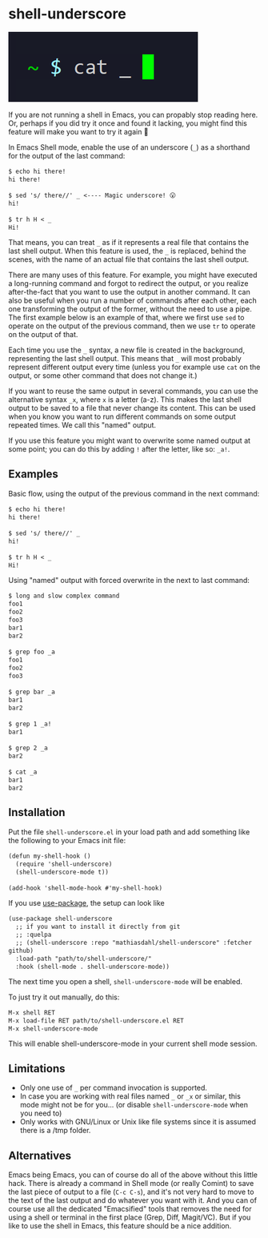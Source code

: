 # shell-underscore

![Screenshot of terminal input using the command cat and an underscore](/cat_.png?raw=true "cat_")

If you are not running a shell in Emacs, you can propably stop reading
here. Or, perhaps if you did try it once and found it lacking, you
might find this feature will make you want to try it again 🙂

In Emacs Shell mode, enable the use of an underscore (```_```) as a
shorthand for the output of the last command:

```
$ echo hi there!
hi there!

$ sed 's/ there//' _ <---- Magic underscore! 😮
hi!

$ tr h H < _
Hi!
```

That means, you can treat ```_``` as if it represents a real file that
contains the last shell output.  When this feature is used, the
```_``` is replaced, behind the scenes, with the name of an actual
file that contains the last shell output.

There are many uses of this feature.  For example, you might have
executed a long-running command and forgot to redirect the output, or
you realize after-the-fact that you want to use the output in another
command.  It can also be useful when you run a number of commands
after each other, each one transforming the output of the former,
without the need to use a pipe.  The first example below is an example
of that, where we first use ```sed``` to operate on the output of the
previous command, then we use ```tr``` to operate on the output of
that.

Each time you use the ```_``` syntax, a new file is created in the
background, representing the last shell output. This means that
```_``` will most probably represent different output every time
(unless you for example use ```cat``` on the output, or some other
command that does not change it.)

If you want to reuse the same output in several commands, you can use
the alternative syntax ```_x```, where ```x``` is a letter (a-z). This
makes the last shell output to be saved to a file that never change
its content. This can be used when you know you want to run different
commands on some output repeated times. We call this "named" output.

If you use this feature you might want to overwrite some named output
at some point; you can do this by adding ```!``` after the letter,
like so: ```_a!```.

## Examples

Basic flow, using the output of the previous command in the next
command:

```
$ echo hi there!
hi there!

$ sed 's/ there//' _
hi!

$ tr h H < _
Hi!
```

Using "named" output with forced overwrite in the next to last command:

```
$ long and slow complex command
foo1
foo2
foo3
bar1
bar2

$ grep foo _a
foo1
foo2
foo3

$ grep bar _a
bar1
bar2

$ grep 1 _a!
bar1

$ grep 2 _a
bar2

$ cat _a
bar1
bar2
```

## Installation

Put the file ```shell-underscore.el``` in your load path and add
something like the following to your Emacs init file:

```emacs-lisp
(defun my-shell-hook ()
  (require 'shell-underscore)
  (shell-underscore-mode t))

(add-hook 'shell-mode-hook #'my-shell-hook)
```

If you use [use-package](https://github.com/jwiegley/use-package), the setup can look like

```emacs-lisp
(use-package shell-underscore
  ;; if you want to install it directly from git
  ;; :quelpa
  ;; (shell-underscore :repo "mathiasdahl/shell-underscore" :fetcher github)
  :load-path "path/to/shell-underscore/"
  :hook (shell-mode . shell-underscore-mode))
```

The next time you open a shell, ```shell-underscore-mode``` will be enabled.

To just try it out manually, do this:

```
M-x shell RET
M-x load-file RET path/to/shell-underscore.el RET
M-x shell-underscore-mode
```

This will enable shell-underscore-mode in your current shell mode session.

## Limitations

- Only one use of ```_``` per command invocation is supported.
- In case you are working with real files named ```_``` or ```_x``` or similar, this mode might not be for you... (or disable ```shell-underscore-mode``` when you need to)
- Only works with GNU/Linux or Unix like file systems since it is assumed there is a /tmp folder.

## Alternatives

Emacs being Emacs, you can of course do all of the above without this
little hack. There is already a command in Shell mode (or really
Comint) to save the last piece of output to a file (```C-c C-s```),
and it's not very hard to move to the text of the last output and do
whatever you want with it. And you can of course use all the dedicated
"Emacsified" tools that removes the need for using a shell or terminal
in the first place (Grep, Diff, Magit/VC). But if you like to use the
shell in Emacs, this feature should be a nice addition.
